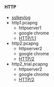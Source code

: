 #### HTTP

- [sslkeylog](sslkeylog)
- http1.pcapng
  - httpserver1
  - google chrome
  - [HTTP/1.1](README_http1.md)
- http2.pcapng
  - httpserver2
  - google chrome
  - [HTTP/2](README_http2.md)
- http2_trial.pcapng
  - httpserver2
  - google chrome
  - [HTTP/2](README_http2_trial.md)
